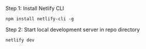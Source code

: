 
Step 1: Install Netlify CLI
``````
npm install netlify-cli -g
``````


Step 2: Start local development server in repo directory
``````
netlify dev
``````

